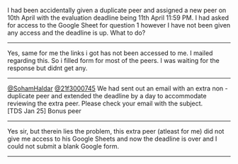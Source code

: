 I had been accidentally given a duplicate peer and assigned a new peer on 10th
April with the evaluation deadline being 11th April 11:59 PM. I had asked for
access to the Google Sheet for question 1 however I have not been given any
access and the deadline is up. What to do?



---

Yes, same for me the links i got has not been accessed to me. I mailed
regarding this. So i filled form for most of the peers. I was waiting for the
response but didnt get any.



---

[@SohamHaldar](/u/sohamhaldar) [@21f3000745](/u/21f3000745) We had sent out an
email with an extra non - duplicate peer and extended the deadline by a day to
accommodate reviewing the extra peer. Please check your email with the
subject.  
[TDS Jan 25] Bonus peer



---

Yes sir, but therein lies the problem, this extra peer (atleast for me) did
not give me access to his Google Sheets and now the deadline is over and I
could not submit a blank Google form.



---

